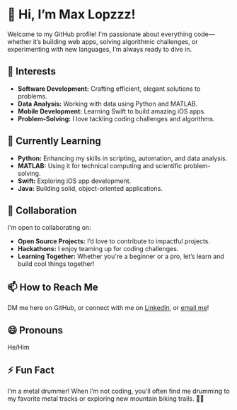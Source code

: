 👋 Hi, I’m Max Lopzzz!
==============
Welcome to my GitHub profile! I'm passionate about everything code—whether it’s building web apps, solving algorithmic challenges, or experimenting with new languages, I’m always ready to dive in.

👀 Interests
-----------------
- **Software Development:** Crafting efficient, elegant solutions to problems.
- **Data Analysis:** Working with data using Python and MATLAB.
- **Mobile Development:** Learning Swift to build amazing iOS apps.
- **Problem-Solving:** I love tackling coding challenges and algorithms.

🌱 Currently Learning
-----------------
- **Python:** Enhancing my skills in scripting, automation, and data analysis.
- **MATLAB:** Using it for technical computing and scientific problem-solving.
- **Swift:** Exploring iOS app development.
- **Java:** Building solid, object-oriented applications.

💞️ Collaboration
-----------------
I'm open to collaborating on:
- **Open Source Projects:** I’d love to contribute to impactful projects.
- **Hackathons:** I enjoy teaming up for coding challenges.
- **Learning Together:** Whether you're a beginner or a pro, let’s learn and build cool things together!

📫 How to Reach Me
-----------------
DM me here on GitHub, or connect with me on [LinkedIn](https://www.linkedin.com/in/hannia-mabel-lópez-montaño-234934288/), or [email me](max.lopz.montn@gmail.com)!

😄 Pronouns
-----------------
He/Him

⚡ Fun Fact
-----------------
I'm a metal drummer! When I’m not coding, you’ll often find me drumming to my favorite metal tracks or exploring new mountain biking trails. 🥁🚵
